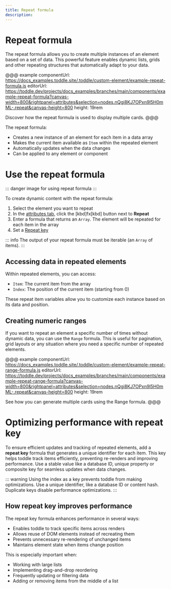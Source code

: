 ```yaml
---
title: Repeat formula
description:
---
```


# Repeat formula

The repeat formula allows you to create multiple instances of an element based on a set of data. This powerful feature enables dynamic lists, grids and other repeating structures that automatically adapt to your data.

@@@ example
componentUrl: https://docs_examples.toddle.site/.toddle/custom-element/example-repeat-formula.js
editorUrl: https://toddle.dev/projects/docs_examples/branches/main/components/example-repeat-formula?canvas-width=800&rightpanel=attributes&selection=nodes.nQgi8KJ7OPxn9l5H0mML-.repeat&canvas-height=800
height: 19rem

Discover how the repeat formula is used to display multiple cards.
@@@

The repeat formula:
- Creates a new instance of an element for each item in a data array
- Makes the current item available as `Item` within the repeated element
- Automatically updates when the data changes
- Can be applied to any element or component

# Use the repeat formula

::: danger
image for using repeat formula
:::

To create dynamic content with the repeat formula:
1. Select the element you want to repeat
2. In the [attributes tab](/the-editor/element-panel#attributes-tab), click the [kbd]fx[kbd] button next to **Repeat**
3. Enter a formula that returns an `Array`. The element will be repeated for each item in the array
4. Set a [Repeat key](#optimizing-performance-with-repeat-key)

::: info
The output of your repeat formula must be iterable (an `Array` of items).
:::

## Accessing data in repeated elements
Within repeated elements, you can access:
- `Item`: The current item from the array
- `Index`: The position of the current item (starting from 0)

These repeat item variables allow you to customize each instance based on its data and position.

## Creating numeric ranges
If you want to repeat an element a specific number of times without dynamic data, you can use the `Range` formula. This is useful for pagination, grid layouts or any situation where you need a specific number of repeated elements.

@@@ example
componentUrl: https://docs_examples.toddle.site/.toddle/custom-element/example-repeat-range-formula.js
editorUrl: https://toddle.dev/projects/docs_examples/branches/main/components/example-repeat-range-formula?canvas-width=800&rightpanel=attributes&selection=nodes.nQgi8KJ7OPxn9l5H0mML-.repeat&canvas-height=800
height: 19rem

See how you can generate multiple cards using the Range formula.
@@@

# Optimizing performance with repeat key
To ensure efficient updates and tracking of repeated elements, add a **repeat key** formula that generates a unique identifier for each item. This key helps toddle track items efficiently, preventing re-renders and improving performance. Use a stable value like a database ID, unique property or composite key for seamless updates when data changes.

::: warning
Using the index as a key prevents toddle from making optimizations. Use a unique identifier, like a database ID or content hash. Duplicate keys disable performance optimizations.
:::

## How repeat key improves performance
The repeat key formula enhances performance in several ways:
- Enables toddle to track specific items across renders
- Allows reuse of DOM elements instead of recreating them
- Prevents unnecessary re-rendering of unchanged items
- Maintains element state when items change position

This is especially important when:
- Working with large lists
- Implementing drag-and-drop reordering
- Frequently updating or filtering data
- Adding or removing items from the middle of a list